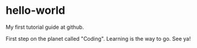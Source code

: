# hello-world
My first tutorial guide at github.

First step on the planet called "Coding".  Learning is the way to go. See ya!
